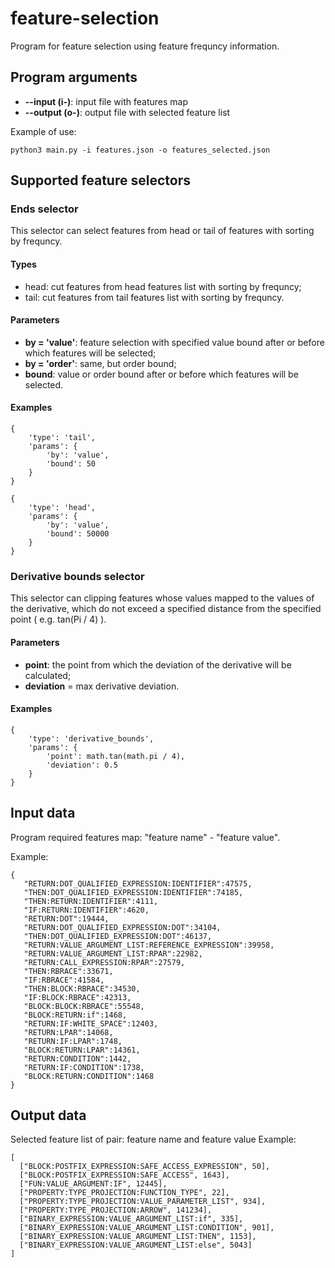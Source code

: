 # feature-selection

Program for feature selection using feature frequncy information.

## Program arguments

- **--input (i-)**: input file with features map
- **--output (o-)**: output file with selected feature list

Example of use:
```
python3 main.py -i features.json -o features_selected.json
```

## Supported feature selectors

### Ends selector

This selector can select features from head or tail of features with sorting by frequncy.

#### Types
- head: cut features from head features list with sorting by frequncy;
- tail: cut features from tail features list with sorting by frequncy.

#### Parameters
- **by = 'value'**: feature selection with specified value bound after or before which features will be selected;
- **by = 'order'**: same, but order bound;
- **bound**: value or order bound after or before which features will be selected.

#### Examples
```
{
    'type': 'tail',
    'params': {
        'by': 'value',
        'bound': 50
    }
}
```
```
{
    'type': 'head',
    'params': {
        'by': 'value',
        'bound': 50000
    }
}
```

### Derivative bounds selector

This selector can clipping features whose values mapped to the values of the derivative, which do not exceed a specified distance from the specified point ( e.g. tan(Pi / 4) ).

#### Parameters
- **point**: the point from which the deviation of the derivative will be calculated;
- **deviation** = max derivative deviation.

#### Examples
```
{
    'type': 'derivative_bounds',
    'params': {
        'point': math.tan(math.pi / 4),
        'deviation': 0.5
    }
}
```

## Input data

Program required features map: "feature name" - "feature value".

Example:
```
{
   "RETURN:DOT_QUALIFIED_EXPRESSION:IDENTIFIER":47575,
   "THEN:DOT_QUALIFIED_EXPRESSION:IDENTIFIER":74185,
   "THEN:RETURN:IDENTIFIER":4111,
   "IF:RETURN:IDENTIFIER":4620,
   "RETURN:DOT":19444,
   "RETURN:DOT_QUALIFIED_EXPRESSION:DOT":34104,
   "THEN:DOT_QUALIFIED_EXPRESSION:DOT":46137,
   "RETURN:VALUE_ARGUMENT_LIST:REFERENCE_EXPRESSION":39958,
   "RETURN:VALUE_ARGUMENT_LIST:RPAR":22982,
   "RETURN:CALL_EXPRESSION:RPAR":27579,
   "THEN:RBRACE":33671,
   "IF:RBRACE":41584,
   "THEN:BLOCK:RBRACE":34530,
   "IF:BLOCK:RBRACE":42313,
   "BLOCK:BLOCK:RBRACE":55548,
   "BLOCK:RETURN:if":1468,
   "RETURN:IF:WHITE_SPACE":12403,
   "RETURN:LPAR":14068,
   "RETURN:IF:LPAR":1748,
   "BLOCK:RETURN:LPAR":14361,
   "RETURN:CONDITION":1442,
   "RETURN:IF:CONDITION":1738,
   "BLOCK:RETURN:CONDITION":1468
}
```

## Output data

Selected feature list of pair: feature name and feature value
Example:
```
[
  ["BLOCK:POSTFIX_EXPRESSION:SAFE_ACCESS_EXPRESSION", 50],
  ["BLOCK:POSTFIX_EXPRESSION:SAFE_ACCESS", 1643],
  ["FUN:VALUE_ARGUMENT:IF", 12445],
  ["PROPERTY:TYPE_PROJECTION:FUNCTION_TYPE", 22],
  ["PROPERTY:TYPE_PROJECTION:VALUE_PARAMETER_LIST", 934],
  ["PROPERTY:TYPE_PROJECTION:ARROW", 141234],
  ["BINARY_EXPRESSION:VALUE_ARGUMENT_LIST:if", 335],
  ["BINARY_EXPRESSION:VALUE_ARGUMENT_LIST:CONDITION", 901],
  ["BINARY_EXPRESSION:VALUE_ARGUMENT_LIST:THEN", 1153],
  ["BINARY_EXPRESSION:VALUE_ARGUMENT_LIST:else", 5043]
]
```